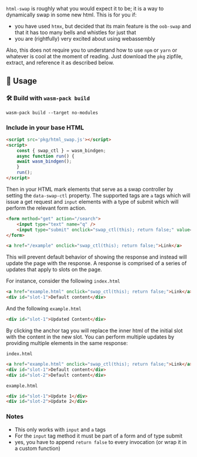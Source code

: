 `html-swap` is roughly what you would expect it to be; it is a way to dynamically swap in some new html.
This is for you if:

- you have used `htmx`, but decided that its main feature is the `oob-swap` and that it has too many bells and whistles for just that
- you are (rightfully) very excited about using webassembly

Also, this does not require you to understand how to use `npm` or `yarn` or whatever is cool at the moment of reading.
Just download the `pkg` zipfile, extract, and reference it as described below.


## 🚴 Usage


### 🛠️ Build with `wasm-pack build`


```
wasm-pack build --target no-modules
```


### Include in your base HTML

```html
<script src='pkg/html_swap.js'></script>
<script>
    const { swap_ctl } = wasm_bindgen;
    async function run() {
    await wasm_bindgen();
    }
    run();
</script>
```

Then in your HTML mark elements that serve as a swap controller by setting the `data-swap-ctl` property. 
The supported tags are `a` tags which will issue a get request and `input` elements with a type of submit which will perform the relevant form action.

```html
<form method="get" action="/search">
    <input type="text" name="q" />
    <input type="submit" onclick="swap_ctl(this); return false;" value="Search" />
</form>
```

```html
<a href="/example" onclick="swap_ctl(this); return false;">Link</a>
```

This will prevent default behavior of showing the response and instead will update the page with the response.
A response is comprised of a series of updates that apply to slots on the page. 

For instance, consider the following `index.html`

```html
<a href="example.html" onclick="swap_ctl(this); return false;">Link</a>
<div id="slot-1">Default content</div>
```

And the following `example.html`

```html
<div id="slot-1">Updated Content</div>
```

By clicking the anchor tag you will replace the inner html of the initial slot with the content in the new slot. 
You can perform multiple updates by providing multiple elements in the same response:

`index.html`

```html
<a href="example.html" onclick="swap_ctl(this); return false;">Link</a>
<div id="slot-1">Default content</div>
<div id="slot-2">Default content</div>
```

`example.html`

```html
<div id="slot-1">Update 1</div>
<div id="slot-2">Update 2</div>
```

### Notes

- This only works with `input` and `a` tags
- For the `input` tag method it must be part of a form and of type submit
- yes, you have to append `return false` to every invocation (or wrap it in a custom function)